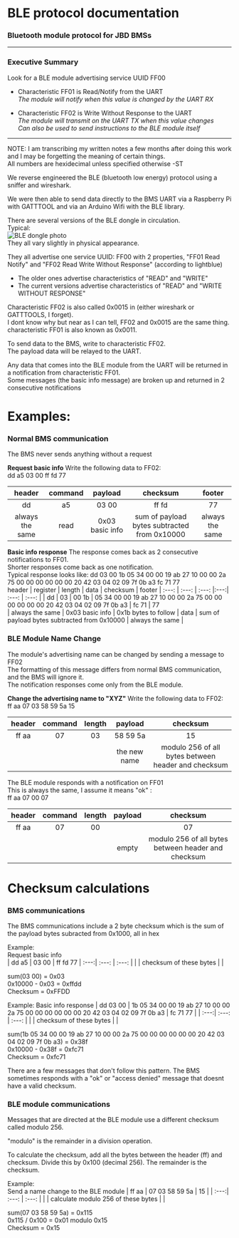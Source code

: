 # BLE protocol documentation
### Bluetooth module protocol for JBD BMSs

___
### Executive Summary

Look for a BLE module advertising service UUID FF00
 
* Characteristic FF01 is Read/Notify from the UART   
 *The module will notify when this value is changed by the UART RX*

* Characteristic FF02 is Write Without Response to the UART   
 *The module will transmit on the UART TX when this value changes*     
 *Can also be used to send instructions to the BLE module itself*
___

NOTE: I am transcribing my written notes a few months after doing this work and I may be forgetting the meaning of certain things.   
All numbers are hexidecimal unless specified otherwise -ST    

We reverse engineered the BLE (bluetooth low energy) protocol using a sniffer and wireshark.

We were then able to send data directly to the BMS UART via a Raspberry Pi with GATTTOOL and via an Arduino Wifi with the BLE library.

There are several versions of the BLE dongle in circulation.   
Typical:   
![BLE dongle photo](https://overkillsolar.com/wp-content/uploads/2021/12/Bluetoothmod-200x200.png)   
They all vary slightly in physical appearance.   

They all advertise one service UUID: FF00 with 2 properties, "FF01 Read Notify" and "FF02 Read Write Without Response" (according to lightblue)   
* The older ones advertise characteristics of "READ" and "WRITE"  
* The current versions advertise characteristics of "READ" and "WRITE WITHOUT RESPONSE"   


Characteristic FF02 is also called 0x0015 in (either wireshark or GATTTOOLS, I forget).   
I dont know why but near as I can tell, FF02 and 0x0015 are the same thing.    
characteristic FF01 is also known as 0x0011.

To send data to the BMS, write to characteristic FF02.   
The payload data will be relayed to the UART.

Any data that comes into the BLE module from the UART will be returned in a notification from characteristic FF01.    
Some messages (the basic info message) are broken up and returned in 2 consecutive notifications

# Examples:

### Normal BMS communication

The BMS never sends anything without a request

__Request basic info__
Write the following data to FF02:   
dd a5 03 00 ff fd 77   


header | command | payload | checksum | footer
| :---: | :---: | :---: |:---:| :---: |
| dd | a5 | 03 00 | ff fd | 77 |
| always the same   |read|0x03 basic info| sum of payload bytes subtracted from 0x10000 | always the same |


__Basic info response__
The response comes back as 2 consecutive notifications to FF01.   
Shorter responses come back as one notification.    
Typical response looks like: dd 03 00 1b 05 34 00 00 19 ab 27 10 00 00 2a 75 00 00 00 00 00 00 20 42 03 04 02 09 7f 0b a3 fc 71 77   
header | register | length | data | checksum | footer
| :---: | :---: | :---: |:---:| :---: | :---: |
| dd | 03 | 00 1b | 05 34 00 00 19 ab 27 10 00 00 2a 75 00 00 00 00 00 00 20 42 03 04 02 09 7f 0b a3 | fc 71 | 77   
| always the same   | 0x03 basic info | 0x1b bytes to follow | data | sum of payload bytes subtracted from 0x10000 | always the same |

### BLE Module Name Change

The module's advertising name can be changed by sending a message to FF02    
The formatting of this message differs from normal BMS communication, and the BMS will ignore it.   
The notification responses come only from the BLE module.

__Change the advertising name to "XYZ"__
Write the following data to FF02:    
ff aa 07 03 58 59 5a 15    

header | command | length | payload | checksum 
| :---:| :---: | :---: | :---: |:---:|
| ff aa | 07 | 03 | 58 59 5a | 15 |
|    |    |    | the new name | modulo 256 of all bytes between header and checksum |

The BLE module responds with a notification on FF01    
This is always the same, I assume it means "ok" :     
ff aa 07 00 07

header | command | length | payload | checksum 
| :---:| :---: | :---: | :---: |:---:|
| ff aa | 07 | 00 |  | 07 |
|    |    |    | empty | modulo 256 of all bytes between header and checksum |

# Checksum calculations

### BMS communications

The BMS communications include a 2 byte checksum which is the sum of the payload bytes subracted from 0x1000, all in hex

Example:   
Request basic info    
| dd a5 | 03 00 | ff fd 77
| :---:| :---: | :---: |
|  | checksum of these bytes |  |

sum(03 00) = 0x03    
0x10000 - 0x03 = 0xffdd    
Checksum = 0xFFDD     

Example:
Basic info response
| dd 03 00 | 1b 05 34 00 00 19 ab 27 10 00 00 2a 75 00 00 00 00 00 00 20 42 03 04 02 09 7f 0b a3 | fc 71 77 |
| :---:| :---: | :---: |
|  | checksum of these bytes |  |

sum(1b 05 34 00 00 19 ab 27 10 00 00 2a 75 00 00 00 00 00 00 20 42 03 04 02 09 7f 0b a3) = 0x38f    
0x10000 - 0x38f = 0xfc71    
Checksum = 0xfc71    

There are a few messages that don't follow this pattern. The BMS sometimes responds with a "ok" or "access denied" message that doesnt have a valid checksum.

### BLE module communications

Messages that are directed at the BLE module use a different checksum called modulo 256.

"modulo" is the remainder in a division operation.

To calculate the checksum, add all the bytes between the header (ff) and checksum. Divide this by 0x100 (decimal 256).
The remainder is the checksum.

Example:   
Send a name change to the BLE module
| ff aa | 07 03 58 59 5a | 15 |
| :---:| :---: | :---: |
|  | calculate modulo 256 of these bytes |  |

sum(07 03 58 59 5a) = 0x115    
0x115 / 0x100 = 0x01 modulo 0x15    
Checksum = 0x15
